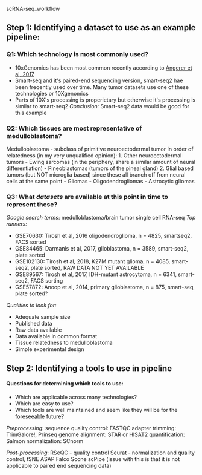 scRNA-seq_workflow

## Step 1: Identifying a dataset to use as an example pipeline:
### Q1: Which technology is most commonly used?
- 10xGenomics has been most common recently according to [Angerer et al, 2017](https://www.sciencedirect.com/science/article/pii/S245231001730077X)
- Smart-seq and it's paired-end sequencing version, smart-seq2 hae been freqently used over time. Many tumor datasets use one of these technologies or 10Xgenomics
- Parts of 10X's processing is properietary but otherwise it's processing is similar to smart-seq2
*Conclusion:* Smart-seq2 data would be good for this example
    
### Q2: Which tissues are most representative of medulloblastoma?
Medulloblastoma - subclass of primitive neuroectodermal tumor
    In order of relatedness (in my very unqualified opinion):
    1. Other neuroectodermal tumors
        - Ewing sarcomas (in the periphery, share a similar amount of neural differentiation)
        - Pineoblastomas (tumors of the pineal gland)
    2. Glial based tumors (but NOT microglia based) since these all branch off from neural cells at the same point
        - Gliomas
        - Oligodendrogliomas
        - Astrocytic gliomas
    
### Q3: What *datasets* are available at this point in time to represent these?
*Google search terms*: medulloblastoma/brain tumor single cell RNA-seq
*Top runners:*
- GSE70630: Tirosh et al, 2016 oligodendroglioma, n = 4825, smartseq2, FACS sorted
- GSE84465: Darmanis et al, 2017, glioblastoma, n = 3589, smart-seq2, plate sorted
- GSE102130: Tirosh et al, 2018, K27M mutant glioma, n = 4085, smart-seq2, plate sorted, RAW DATA NOT YET AVAILABLE
- GSE89567: Tirosh et al, 2017, IDH-mutant astrocytoma, n = 6341, smart-seq2, FACS sorting
- GSE57872: Anoop et al, 2014, primary glioblastoma, n = 875, smart-seq, plate sorted? 
 
 *Qualities to look for:*
 - Adequate sample size
 - Published data
 - Raw data available 
 - Data available in common format
 - Tissue relatedness to medulloblastoma 
 - Simple experimental design
 
## Step 2: Identifying a tools to use in pipeline
#### Questions for determining which tools to use:
- Which are applicable across many technologies? 
- Which are easy to use? 
- Which tools are well maintained and seem like they will be for the foreseeable future? 

*Preprocessing*: 
    sequence quality control: FASTQC
    adapter trimming: TrimGalore!, Prinseq
    genome alignment: STAR or HISAT2
    quantification: Salmon
    normalization: SCnorm
    
*Post-processing*: 
    RSeQC - quality control
    Seurat - normalization and quality control, tSNE
    ASAP
    Falco
    Scone
    scPipe (issue with this is that it is not applicable to paired end sequencing data)
